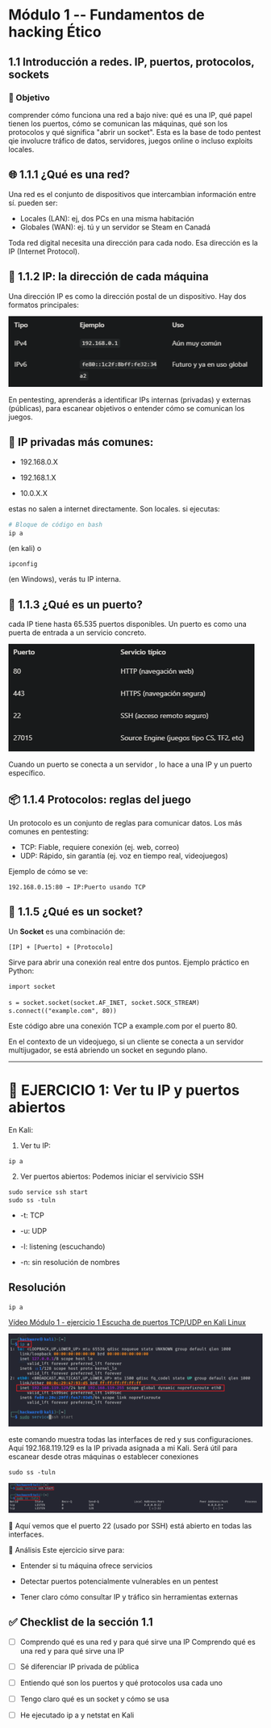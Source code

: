 # Módulo 1 -- Fundamentos de hacking Ético

## 1.1 Introducción a redes. IP, puertos, protocolos, sockets

### 🎯 Objetivo
comprender cómo funciona una red a bajo nive: qué es una IP, qué papel tienen los puertos, cómo se comunican las máquinas, qué son los protocolos
y qué significa "abrir un socket".
Esta es la base de todo pentest qie involucre tráfico de datos, servidores, juegos online o incluso exploits locales.

## 🌐 1.1.1 ¿Qué es una red?
Una red es el conjunto de dispositivos que intercambian información entre sí. pueden ser:
- Locales (LAN): ej, dos PCs en una misma habitación
- Globales (WAN): ej. tú y un servidor se Steam en Canadá

Toda red digital necesita una dirección para cada nodo. Esa dirección es la IP (Internet Protocol).

## 🧮 1.1.2 IP: la dirección de cada máquina
Una dirección IP es como la dirección postal de un dispositivo. Hay dos formatos principales:

![Formatos dirección IP](./capturas/1.png)

En pentesting, aprenderás a identificar IPs internas (privadas) y externas (públicas), para escanear objetivos o entender cómo se comunican los juegos.

## 🎯 IP privadas más comunes:
- 192.168.0.X

- 192.168.1.X

- 10.0.X.X

estas no salen a internet directamente. Son locales.
si ejecutas:
```bash
# Bloque de código en bash
ip a
```
(en kali) o
```
ipconfig
```
(en Windows), verás tu IP interna.

## 🔌 1.1.3 ¿Qué es un puerto?

cada IP tiene hasta 65.535 puertos disponibles. 
Un puerto es como una puerta de entrada a un servicio concreto.

![Puertos típicos](./capturas/2.png)

Cuando un puerto se conecta a un servidor , lo hace a una IP y un puerto específico.

## 📦 1.1.4 Protocolos: reglas del juego
Un protocolo es un conjunto de reglas para comunicar datos. Los más comunes en pentesting:
- TCP: Fiable, requiere conexión (ej. web, correo)
- UDP: Rápido, sin garantía (ej. voz en tiempo real, videojuegos)

Ejemplo de cómo se ve:
```
192.168.0.15:80 → IP:Puerto usando TCP
```

## 🔧 1.1.5 ¿Qué es un socket?
Un **Socket** es una combinación de:
```
[IP] + [Puerto] + [Protocolo]
```

Sirve para abrir una conexión real entre dos puntos.
Ejemplo práctico en Python:
```
import socket

s = socket.socket(socket.AF_INET, socket.SOCK_STREAM)
s.connect(("example.com", 80))
```
Este código abre una conexión TCP a example.com por el puerto 80.

En el contexto de un videojuego, si un cliente se conecta a un servidor multijugador, se está abriendo un socket en segundo plano.

---

# 🧪 EJERCICIO 1: Ver tu IP y puertos abiertos
 En Kali:
 1. Ver tu IP:
 ```
ip a
```

2. Ver puertos abiertos:
Podemos iniciar el servivicio SSH
 ```
 sudo service ssh start
 sudo ss -tuln
```
- -t: TCP

- -u: UDP

- -l: listening (escuchando)

- -n: sin resolución de nombres


## Resolución

```
ip a
```
 [Vídeo Módulo 1 - ejercicio 1 Escucha de puertos TCP/UDP en Kali Linux](https://youtu.be/HgrcWt7UlTg)

 ![captura bash](./capturas/3-ej_1.png)

este comando muestra todas las interfaces de red y sus configuraciones. Aquí 192.168.119.129
es la IP privada asignada a mi Kali. Será útil para escanear desde otras máquinas o establecer
conexiones


```
sudo ss -tuln
```
 ![captura bash](./capturas/3-ej_2.png)

🔐 Aquí vemos que el puerto 22 (usado por SSH) está abierto en todas las interfaces.

🧠 Análisis
Este ejercicio sirve para:

- Entender si tu máquina ofrece servicios

- Detectar puertos potencialmente vulnerables en un pentest

- Tener claro cómo consultar IP y tráfico sin herramientas externas


 

## ✅ Checklist de la sección 1.1

- [ ] Comprendo qué es una red y para qué sirve una IP
 Comprendo qué es una red y para qué sirve una IP

 - [ ] Sé diferenciar IP privada de pública

 - [ ] Entiendo qué son los puertos y qué protocolos usa cada uno

 - [ ] Tengo claro qué es un socket y cómo se usa

 - [ ] He ejecutado ip a y netstat en Kali

